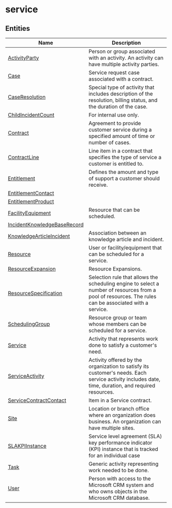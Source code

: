 
# service


## Entities

|Name|Description|
|---|---|
|[ActivityParty](ActivityParty.cdm.json)|Person or group associated with an activity. An activity can have multiple activity parties.|
|[Case](Case.cdm.json)|Service request case associated with a contract.|
|[CaseResolution](CaseResolution.cdm.json)|Special type of activity that includes description of the resolution, billing status, and the duration of the case.|
|[ChildIncidentCount](ChildIncidentCount.cdm.json)|For internal use only.|
|[Contract](Contract.cdm.json)|Agreement to provide customer service during a specified amount of time or number of cases.|
|[ContractLine](ContractLine.cdm.json)|Line item in a contract that specifies the type of service a customer is entitled to.|
|[Entitlement](Entitlement.cdm.json)|Defines the amount and type of support a customer should receive.|
|[EntitlementContact](EntitlementContact.cdm.json)||
|[EntitlementProduct](EntitlementProduct.cdm.json)||
|[FacilityEquipment](FacilityEquipment.cdm.json)|Resource that can be scheduled.|
|[IncidentKnowledgeBaseRecord](IncidentKnowledgeBaseRecord.cdm.json)||
|[KnowledgeArticleIncident](KnowledgeArticleIncident.cdm.json)|Association between an knowledge article and incident.|
|[Resource](Resource.cdm.json)|User or facility/equipment that can be scheduled for a service.|
|[ResourceExpansion](ResourceExpansion.cdm.json)|Resource Expansions.|
|[ResourceSpecification](ResourceSpecification.cdm.json)|Selection rule that allows the scheduling engine to select a number of resources from a pool of resources. The rules can be associated with a service.|
|[SchedulingGroup](SchedulingGroup.cdm.json)|Resource group or team whose members can be scheduled for a service.|
|[Service](Service.cdm.json)|Activity that represents work done to satisfy a customer's need.|
|[ServiceActivity](ServiceActivity.cdm.json)|Activity offered by the organization to satisfy its customer's needs. Each service activity includes date, time, duration, and required resources.|
|[ServiceContractContact](ServiceContractContact.cdm.json)|Item in a Service contract.|
|[Site](Site.cdm.json)|Location or branch office where an organization does business. An organization can have multiple sites.|
|[SLAKPIInstance](SLAKPIInstance.cdm.json)|Service level agreement (SLA) key performance indicator (KPI) instance that is tracked for an individual case|
|[Task](Task.cdm.json)|Generic activity representing work needed to be done.|
|[User](User.cdm.json)|Person with access to the Microsoft CRM system and who owns objects in the Microsoft CRM database.|
